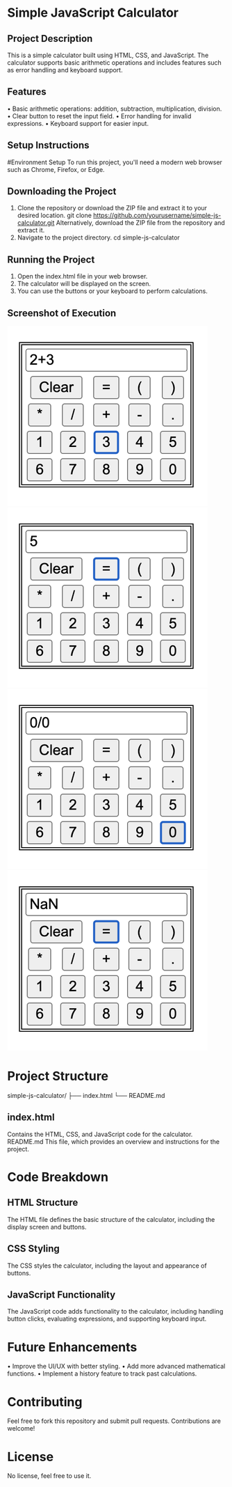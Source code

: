 # Simple JavaScript Calculator

## Project Description
This is a simple calculator built using HTML, CSS, and JavaScript. The calculator supports basic arithmetic operations and includes features such as error handling and keyboard support.

## Features
•	Basic arithmetic operations: addition, subtraction, multiplication, division.
•	Clear button to reset the input field.
•	Error handling for invalid expressions.
•	Keyboard support for easier input.

## Setup Instructions
#Environment Setup
To run this project, you'll need a modern web browser such as Chrome, Firefox, or Edge.

## Downloading the Project
1.	Clone the repository or download the ZIP file and extract it to your desired location.
git clone https://github.com/yourusername/simple-js-calculator.git
Alternatively, download the ZIP file from the repository and extract it.
2.	Navigate to the project directory.
cd simple-js-calculator

## Running the Project
1.	Open the index.html file in your web browser.
2.	The calculator will be displayed on the screen.
3.	You can use the buttons or your keyboard to perform calculations.

## Screenshot of Execution
![1](<Images/Screenshot 2024-05-29 at 8.53.51 PM.png>)
![2](<Images/Screenshot 2024-05-29 at 8.53.56 PM.png>)
![3](<Images/Screenshot 2024-05-29 at 8.54.07 PM.png>)
![4](<Images/Screenshot 2024-05-29 at 8.54.11 PM.png>)


# Project Structure
simple-js-calculator/
├── index.html
└── README.md

## index.html
Contains the HTML, CSS, and JavaScript code for the calculator.
README.md
This file, which provides an overview and instructions for the project.

# Code Breakdown
## HTML Structure
The HTML file defines the basic structure of the calculator, including the display screen and buttons.
## CSS Styling
The CSS styles the calculator, including the layout and appearance of buttons.
## JavaScript Functionality
The JavaScript code adds functionality to the calculator, including handling button clicks, evaluating expressions, and supporting keyboard input.

# Future Enhancements
•	Improve the UI/UX with better styling.
•	Add more advanced mathematical functions.
•	Implement a history feature to track past calculations.

# Contributing
Feel free to fork this repository and submit pull requests. Contributions are welcome!

# License
No license, feel free to use it.
